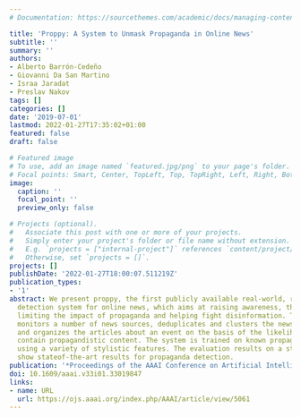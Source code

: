 ```yaml
---
# Documentation: https://sourcethemes.com/academic/docs/managing-content/

title: 'Proppy: A System to Unmask Propaganda in Online News'
subtitle: ''
summary: ''
authors:
- Alberto Barrón-Cedeño
- Giovanni Da San Martino
- Israa Jaradat
- Preslav Nakov
tags: []
categories: []
date: '2019-07-01'
lastmod: 2022-01-27T17:35:02+01:00
featured: false
draft: false

# Featured image
# To use, add an image named `featured.jpg/png` to your page's folder.
# Focal points: Smart, Center, TopLeft, Top, TopRight, Left, Right, BottomLeft, Bottom, BottomRight.
image:
  caption: ''
  focal_point: ''
  preview_only: false

# Projects (optional).
#   Associate this post with one or more of your projects.
#   Simply enter your project's folder or file name without extension.
#   E.g. `projects = ["internal-project"]` references `content/project/deep-learning/index.md`.
#   Otherwise, set `projects = []`.
projects: []
publishDate: '2022-01-27T18:00:07.511219Z'
publication_types:
- '1'
abstract: We present proppy, the first publicly available real-world, real-time propaganda
  detection system for online news, which aims at raising awareness, thus potentially
  limiting the impact of propaganda and helping fight disinformation. The system constantly
  monitors a number of news sources, deduplicates and clusters the news into events,
  and organizes the articles about an event on the basis of the likelihood that they
  contain propagandistic content. The system is trained on known propaganda sources
  using a variety of stylistic features. The evaluation results on a standard dataset
  show stateof-the-art results for propaganda detection.
publication: '*Proceedings of the AAAI Conference on Artificial Intelligence*'
doi: 10.1609/aaai.v33i01.33019847
links:
- name: URL
  url: https://ojs.aaai.org/index.php/AAAI/article/view/5061
---
```

